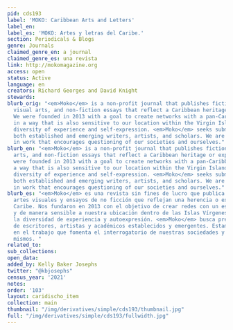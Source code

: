 ```yaml
---
pid: cds193
label: 'MOKO: Caribbean Arts and Letters'
label_en:
label_es: 'MOKO: Artes y letras del Caribe.'
section: Periodicals & Blogs
genre: Journals
claimed_genre_en: a journal
claimed_genre_es: una revista
link: http://mokomagazine.org
access: open
status: Active
language: en
creators: Richard Georges and David Knight
stewards:
blurb_orig: "<em>Moko</em> is a non-profit journal that publishes fiction, poetry,
  visual arts, and non-fiction essays that reflect a Caribbean heritage or experience.
  We were founded in 2013 with a goal to create networks with a pan-Caribbean ethos
  in a way that is also sensitive to our location within the Virgin Islands. We embrace
  diversity of experience and self-expression. <em>Moko</em> seeks submissions from
  both established and emerging writers, artists, and scholars. We are interested
  in work that encourages questioning of our societies and ourselves."
blurb_en: "<em>Moko</em> is a non-profit journal that publishes fiction, poetry, visual
  arts, and non-fiction essays that reflect a Caribbean heritage or experience. We
  were founded in 2013 with a goal to create networks with a pan-Caribbean ethos in
  a way that is also sensitive to our location within the Virgin Islands. We embrace
  diversity of experience and self-expression. <em>Moko</em> seeks submissions from
  both established and emerging writers, artists, and scholars. We are interested
  in work that encourages questioning of our societies and ourselves."
blurb_es: "<em>Moko</em> es una revista sin fines de lucro que publica ficción, poesía,
  artes visuales y ensayos de no ficción que reflejan una herencia o experiencia del
  Caribe. Nos fundaron en 2013 con el objetivo de crear redes con un espíritu pan-caribeño
  y de manera sensible a nuestra ubicación dentro de las Islas Vírgenes. Abrazamos
  la diversidad de experiencia y autoexpresión. <em>Moko</em> busca presentaciones
  de escritores, artistas y académicos establecidos y emergentes. Estamos interesados
  ​​en el trabajo que fomenta el interrogatorio de nuestras sociedades y a nosotros
  mismos. "
related_to:
sub_collections:
open_data:
added_by: Kelly Baker Josephs
twitter: "@kbjosephs"
census_year: '2021'
notes:
order: '103'
layout: caridischo_item
collection: main
thumbnail: "/img/derivatives/simple/cds193/thumbnail.jpg"
full: "/img/derivatives/simple/cds193/fullwidth.jpg"
---
```


